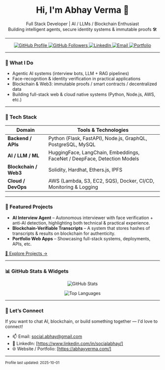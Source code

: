<!-- Header / Hero -->
<h1 align="center">Hi, I'm Abhay Verma 👋</h1>
<p align="center">
  Full Stack Developer | AI / LLMs / Blockchain Enthusiast  
  <br>
  Building intelligent agents, secure identity systems & immutable proofs 🛠️
</p>

---

<!-- Badges for contact / skills -->
<p align="center">
  <a href="https://github.com/abhayverma">
    <img src="https://img.shields.io/badge/GitHub-Profile-000?logo=github&logoColor=white" alt="GitHub Profile">
  </a>
  <a href="https://github.com/abhayverma">
    <img src="https://img.shields.io/github/followers/abhayverma?label=Follow&style=social" alt="GitHub Followers">
  </a>
  <a href="https://www.linkedin.com/in/abhayverma">
    <img src="https://img.shields.io/badge/LinkedIn-Abhay%20Verma-blue?logo=linkedin&logoColor=white" alt="LinkedIn">
  </a>
  <a href="mailto:social.abhay@gmail.com">
    <img src="https://img.shields.io/badge/Email-social.abhay@gmail.com-red?logo=gmail&logoColor=white" alt="Email">
  </a>
  <a href="https://abhayverma.com">
    <img src="https://img.shields.io/badge/Portfolio-Visit-008080?logo=google-chrome&logoColor=white" alt="Portfolio">
  </a>
</p>

---

### 🚀 What I Do  
- Agentic AI systems (interview bots, LLM + RAG pipelines)  
- Face-recognition & identity verification in practical applications  
- Blockchain & Web3: immutable proofs / smart contracts / decentralized data  
- Building full-stack web & cloud native systems (Python, Node.js, AWS, etc.)

---

### 🔧 Tech Stack

| Domain | Tools & Technologies |
|---|---|
| **Backend / APIs** | Python (Flask, FastAPI), Node.js, GraphQL, PostgreSQL, MySQL |
| **AI / LLM / ML** | HuggingFace, LangChain, Embeddings, FaceNet / DeepFace, Detection Models |
| **Blockchain / Web3** | Solidity, Hardhat, Ethers.js, IPFS |
| **Cloud / DevOps** | AWS (Lambda, S3, EC2, SQS), Docker, CI/CD, Monitoring & Logging |

---

### 🌟 Featured Projects

- **AI Interview Agent** – Autonomous interviewer with face verification + anti-AI detection, highlighting both technical & practical experience.  
- **Blockchain-Verifiable Transcripts** – A system that stores hashes of transcripts & results on blockchain for authenticity.  
- **Portfolio Web Apps** – Showcasing full-stack systems, deployments, APIs, etc.

[🔗 Explore Projects →](https://github.com/abhayverma?tab=repositories)

---

### 📊 GitHub Stats & Widgets

<p align="center">
  <img src="https://github-readme-stats.vercel.app/api?username=abhayverma&show_icons=true&theme=radical" alt="GitHub Stats">
</p>
<p align="center">
  <img src="https://github-readme-stats.vercel.app/api/top-langs/?username=abhayverma&layout=compact&theme=radical" alt="Top Languages">
</p>

---

### 🎯 Let’s Connect

If you want to chat AI, blockchain, or build something together — I'd love to connect!

- 📫 Email: social.abhay@gmail.com  
- 💼 LinkedIn: [https://www.linkedin.com/in/socialabhay/]  
- 🌐 Website / Portfolio: [https://abhayverma.com/]  

---

<sub>Profile last updated: <!-- fill manually or use Actions to auto-update --> 2025-10-01</sub>
